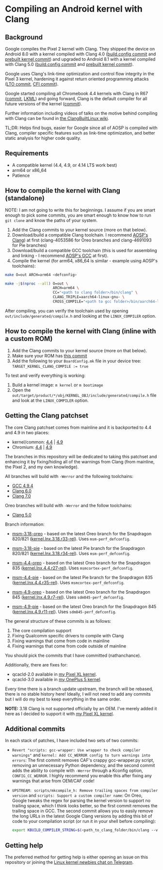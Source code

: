 # Compiling an Android kernel with Clang


## Background

Google compiles the Pixel 2 kernel with Clang. They shipped the device on Android 8.0 with a kernel compiled with Clang 4.0 ([build.config commit](https://android.googlesource.com/kernel/msm/+/1282b122796d12f42e650216b40172eae4dc4162) and [prebuilt kernel commit](https://android.googlesource.com/device/google/wahoo-kernel/+/8c65a7e83f8bc602a05f077d221d4648db189ef8)) and upgraded to Android 8.1 with a kernel compiled with Clang 5.0 ([build.config commit](https://android.googlesource.com/kernel/msm/+/1eaefe4575b5c39dacb724344d427e34d12c15df) and [prebuilt kernel commit](https://android.googlesource.com/device/google/wahoo-kernel/+/e03cfae0fa716983ae7af64bf8f1c50003637ffb)).

Google uses Clang's link-time optimization and control flow integrity in the Pixel 3 kernel, hardening it against return oriented programming attacks ([LTO commit](https://android.googlesource.com/kernel/msm/+/f641ef709bd4894d9143c9d47af2dc46d3e5ecf4), [CFI commit](https://android.googlesource.com/kernel/msm/+/4ca69fba291799969e4330178379e2ce97ba84dc)).

Google started compiling all Chromebook 4.4 kernels with Clang in R67 ([commit](https://chromium-review.googlesource.com/809774), [LKML](https://lkml.org/lkml/2018/4/3/567)) and going forward, Clang is the default compiler for all future versions of the kernel ([commit](https://chromium.googlesource.com/chromiumos/overlays/chromiumos-overlay/+/9ded75331ed0b7a6f00006d4ffd96ac5210d0976)).

Further information including videos of talks on the motive behind compiling with Clang can be found in [the ClangBuiltLinux wiki](https://github.com/ClangBuiltLinux/linux/wiki/Talks,-Presentations,-and-Communications).

TL;DR: Helps find bugs, easier for Google since all of AOSP is compiled with Clang, compiler specific features such as link-time optimization, and better static analysis for higher code quality.


## Requirements

* A compatible kernel (4.4, 4.9, or 4.14 LTS work best)
* arm64 or x86_64
* Patience


## How to compile the kernel with Clang (standalone)

NOTE: I am not going to write this for beginnings. I assume if you are smart enough to pick some commits, you are smart enough to know how to run `git clone` and know the paths of your system.

1. Add the Clang commits to your kernel source (more on that below).
2. Download/build a compatible Clang toolchain. I recommend [AOSP's Clang](https://android.googlesource.com/platform/prebuilts/clang/host/linux-x86/)) at first (clang-4053586 for Oreo branches and clang-4691093 for Pie branches)
3. Download/build a compatible GCC toolchain (this is used for assembling and linking - I recommend [AOSP's GCC](https://android.googlesource.com/platform/prebuilts/gcc/linux-x86/aarch64/aarch64-linux-android-4.9/) at first).
4. Compile the kernel (for arm64, x86_64 is similar - example using AOSP's toolchains):
```bash
make O=out ARCH=arm64 <defconfig>

make -j$(nproc --all) O=out \
                      ARCH=arm64 \
                      CC="<path to clang folder>/bin/clang" \
                      CLANG_TRIPLE=aarch64-linux-gnu- \
                      CROSS_COMPILE="<path to gcc folder>/bin/aarch64-linux-android-"
```

After compiling, you can verify the toolchain used by opening `out/include/generated/compile.h` and looking at the `LINUX_COMPILER` option.


## How to compile the kernel with Clang (inline with a custom ROM)

1. Add the Clang commits to your kernel source (more on that below).
2. Make sure your ROM has [this commit](https://github.com/LineageOS/android_vendor_lineage/commit/da32895b61ef2b3e8899f011110f8eab11da5470)
3. Add the following to your `BoardConfig.mk` file in your device tree: `TARGET_KERNEL_CLANG_COMPILE := true`

To test and verify everything is working:

1. Build a kernel image: `m kernel` or `m bootimage`
2. Open the `out/target/product/*/obj/KERNEL_OBJ/include/generated/compile.h` file and look at the `LINUX_COMPILER` option.


## Getting the Clang patchset

The core Clang patchset comes from mainline and it is backported to 4.4 and 4.9 in two places:

* kernel/common: [4.4](https://android.googlesource.com/kernel/common/+log/f0907aa15ed9f9c7541bb244ed3f52c376ced19c) | [4.9](https://android.googlesource.com/kernel/common/+log/5d15d2e00da4bcb0bcc5e6d27dc18fe1646214f1)
* Chromium: [4.4](https://chromium.googlesource.com/chromiumos/third_party/kernel/+log/sandbox/mka/llvm/v4.4) | [4.9](https://chromium.googlesource.com/chromiumos/third_party/kernel/+log/sandbox/mka/llvm/v4.9)

The branches in this repository will be dedicated to taking this patchset and enhancing it by fixing/hiding all of the warnings from Clang (from mainline, the Pixel 2, and my own knowledge).

All branches will build with `-Werror` and the following toolchains:
* [GCC 4.9.4](https://android.googlesource.com/platform/prebuilts/gcc/linux-x86/aarch64/aarch64-linux-android-4.9/)
* [Clang 6.0](https://android.googlesource.com/platform/prebuilts/clang/host/linux-x86/+/master/clang-4691093/)
* [Clang 7.0](https://android.googlesource.com/platform/prebuilts/clang/host/linux-x86/+/master/clang-r328903/)

Oreo branches will build with `-Werror` and the follow toolchains:
* [Clang 5.0](https://android.googlesource.com/platform/prebuilts/clang/host/linux-x86/+/master/clang-4053586/)

Branch information:

* [msm-3.18-oreo](https://github.com/nathanchance/android-kernel-clang/tree/msm-3.18-oreo) - based on the latest Oreo branch for the Snapdragon 820/821 ([kernel.lnx.3.18.r33-rel](https://source.codeaurora.org/quic/la/kernel/msm-3.18/log?h=kernel.lnx.3.18.r33-rel)). Uses `msm-perf_defconfig`.

* [msm-3.18-pie](https://github.com/nathanchance/android-kernel-clang/tree/msm-3.18-pie) - based on the latest Pie branch for the Snapdragon 820/821 ([kernel.lnx.3.18.r34-rel](https://source.codeaurora.org/quic/la/kernel/msm-3.18/log?h=kernel.lnx.3.18.r34-rel)). Uses `msm-perf_defconfig`.

* [msm-4.4-oreo](https://github.com/nathanchance/android-kernel-clang/tree/msm-4.4-oreo) - based on the latest Oreo branch for the Snapdragon 835 ([kernel.lnx.4.4.r27-rel](https://source.codeaurora.org/quic/la/kernel/msm-4.4/log?h=kernel.lnx.4.4.r27-rel)). Uses `msmcortex-perf_defconfig`.

* [msm-4.4-pie](https://github.com/nathanchance/android-kernel-clang/tree/msm-4.4-pie) - based on the latest Pie branch for the Snapdragon 835 ([kernel.lnx.4.4.r35-rel](https://source.codeaurora.org/quic/la/kernel/msm-4.4/log?h=kernel.lnx.4.4.r35-rel)). Uses `msmcortex-perf_defconfig`.

* [msm-4.9-oreo](https://github.com/nathanchance/android-kernel-clang/tree/msm-4.9-oreo) - based on the latest Oreo branch for the Snapdragon 845 ([kernel.lnx.4.9.r7-rel](https://source.codeaurora.org/quic/la/kernel/msm-4.9/log?h=kernel.lnx.4.9.r7-rel)). Uses `sdm845-perf_defconfig`.

* [msm-4.9-pie](https://github.com/nathanchance/android-kernel-clang/tree/msm-4.9-pie) - based on the latest Oreo branch for the Snapdragon 845 ([kernel.lnx.4.9.r11-rel](https://source.codeaurora.org/quic/la/kernel/msm-4.9/log?h=kernel.lnx.4.9.r11-rel)). Uses `sdm845-perf_defconfig`.

The general structure of these commits is as follows:

1. The core compilation support
2. Fixing Qualcomm specific drivers to compile with Clang
3. Fixing warnings that come from code in mainline
4. Fixing warnings that come from code outside of mainline

You should pick the commits that I have committed (nathanchance).

Additionally, there are fixes for:

* qcacld-2.0 available in [my Pixel XL kernel](https://github.com/nathanchance/marlin/commits/oreo-m4/drivers/staging/qcacld-2.0).
* qcacld-3.0 available in [my OnePlus 5 kernel](https://github.com/nathanchance/op5/commits/8.1.0-unified/drivers/staging/qcacld-3.0).

Every time there is a branch update upstream, the branch will be rebased, there is no stable history here! Ideally, I will not need to add any commits but I will do my best to keep everything in the same order.

**NOTE:** 3.18 Clang is not supported officially by an OEM. I've merely added it here as I decided to support it with [my Pixel XL kernel](https://github.com/nathanchance/marlin).


## Additional commits

In each stack of patches, I have included two sets of two commits:

* `Revert "scripts: gcc-wrapper: Use wrapper to check compiler warnings"` and `kernel: Add CC_WERROR config to turn warnings into errors`: The first commit removes CAF's crappy gcc-wrapper.py script, removing an unnecessary Python dependency, and the second commit adds the ability to compile with `-Werror` through a Kconfig option, `CONFIG_CC_WERROR`. I highly recommend you enable this after fixing any warnings that arise from OEM/CAF code!

* `UPSTREAM: scripts/mkcompile_h: Remove trailing spaces from compiler version` and `scripts: Support a custom compiler name`: On Oreo, Google tweaks the regex for parsing the kernel version to support no trailing space, which I think looks better, so the first commit removes the trailing space in GCC. The second commit allows you to easily remove the long URLs in the latest Google Clang versions by adding this bit of code to your compilation script (or run it in your shell before compiling):

  ```bash
  export KBUILD_COMPILER_STRING=$(<path_to_clang_folder/bin/clang --version | head -n 1 | perl -pe 's/\(http.*?\)//gs' | sed -e 's/  */ /g' -e 's/[[:space:]]*$//')
  ```


## Getting help

The preferred method for getting help is either opening an issue on this repository or joining the [Linux kernel newbies chat on Telegram](https://t.me/LinuxKernelNewbies).
